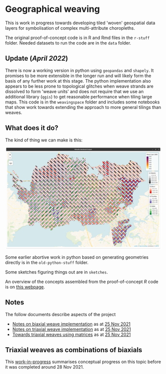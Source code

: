 # Geographical weaving
This is work in progress towards developing tiled 'woven' geospatial data layers for symbolisation of complex multi-attribute choropleths.  

The original proof-of-concept code is in R and Rmd files in the `r-stuff` folder. Needed datasets to run the code are in the `data` folder.

## **Update** (*April 2022*) 
There is now a working version in python using `geopandas` and `shapely`. It promises to be more extensible in the longer run and will likely form the basis of any further work at this stage. The python implementation also appears to be less prone to topological glitches when weave strands are dissolved to form 'weave units' and does not require that we use an additional library (`qgis`) to get reasonable performance when tiling large maps. This code is in the `weavingspace` folder and includes some notebooks that show work towards extending the approach to more general tilings than weaves.

## What does it do?
The kind of thing we can make is this:

![a weave map](example.png)

Some earlier abortive work in python based on generating geometries directly is in the `old-python-stuff` folder.

Some sketches figuring things out are in `sketches`.

An overview of the concepts assembled from the proof-of-concept _R_ code is on [this webpage](https://dosull.github.io/weaving-space/NZCS-Nov-2021/make-weave-map.html).

## Notes
The follow documents describe aspects of the project

+ [Notes on biaxial weave implementation](https://dosull.github.io/weaving-space/notes/notes-on-biaxial-weave-implementation.html) as at [25 Nov 2021](https://github.com/DOSull/weaving-space/commit/735c6a828f682c52afd0fddf3570ce5fa4badaf3)
+ [Notes on triaxial weave implementation](https://dosull.github.io/weaving-space/notes/notes-on-triaxial-weave-implementation.html) as at [25 Nov 2021](https://github.com/DOSull/weaving-space/commit/735c6a828f682c52afd0fddf3570ce5fa4badaf3)
+ [Towards triaxial weaves using matrices](https://dosull.github.io/weaving-space/notes/towards-triaxial-weaves-using-matrices.html) as at [25 Nov 2021](https://github.com/DOSull/weaving-space/commit/735c6a828f682c52afd0fddf3570ce5fa4badaf3)

## Triaxial weaves as combinations of biaxials
This [work-in-progress](https://dosull.github.io/weaving-space/code-junkyard/three-way-matrices.html) summarises conceptual progress on this topic before it was completed around 28 Nov 2021.

